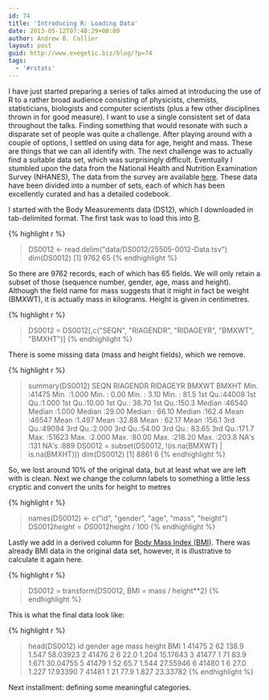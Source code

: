 ```yaml
---
id: 74
title: 'Introducing R: Loading Data'
date: 2013-05-12T07:48:29+00:00
author: Andrew B. Collier
layout: post
guid: http://www.exegetic.biz/blog/?p=74
tags:
  - '#rstats'
---
```

I have just started preparing a series of talks aimed at introducing the use of R to a rather broad audience consisting of physicists, chemists, statisticians, biologists and computer scientists (plus a few other disciplines thrown in for good measure). I want to use a single consistent set of data throughout the talks. Finding something that would resonate with such a disparate set of people was quite a challenge. After playing around with a couple of options, I settled on using data for age, height and mass. These are things that we can all identify with. The next challenge was to actually find a suitable data set, which was surprisingly difficult. Eventually I stumbled upon the data from the National Health and Nutrition Examination Survey (NHANES), The data from the survey are available [here](http://www.icpsr.umich.edu/icpsrweb/DSDR/studies/25505). These data have been divided into a number of sets, each of which has been excellently curated and has a detailed codebook.

I started with the Body Measurements data (DS12), which I downloaded in tab-delimited format. The first task was to load this into [R](http://www.r-project.org/).

{% highlight r %}
> DS0012 <- read.delim("data/DS0012/25505-0012-Data.tsv")
> dim(DS0012)
[1] 9762 65
{% endhighlight %}

So there are 9762 records, each of which has 65 fields. We will only retain a subset of those (sequence number, gender, age, mass and height). Although the field name for mass suggests that it might in fact be weight (BMXWT), it is actually mass in kilograms. Height is given in centimetres.

{% highlight r %}
> DS0012 = DS0012[,c("SEQN", "RIAGENDR", "RIDAGEYR", "BMXWT", "BMXHT")]
{% endhighlight %}

There is some missing data (mass and height fields), which we remove.

{% highlight r %}
> summary(DS0012)
      SEQN          RIAGENDR        RIDAGEYR         BMXWT            BMXHT
 Min.   :41475   Min.   :1.000   Min.   : 0.00   Min.   : 3.10    Min.   : 81.5
 1st Qu.:44008   1st Qu.:1.000   1st Qu.:10.00   1st Qu.: 36.70   1st Qu.:150.3
 Median :46540   Median :1.000   Median :29.00   Median : 66.10   Median :162.4
 Mean   :46547   Mean   :1.497   Mean   :32.88   Mean   : 62.17   Mean   :156.1
 3rd Qu.:49094   3rd Qu.:2.000   3rd Qu.:54.00   3rd Qu.: 83.65   3rd Qu.:171.7
 Max.   :51623   Max.   :2.000   Max.   :80.00   Max.   :218.20   Max.   :203.8
                                                 NA's   :131      NA's   :889
> DS0012 = subset(DS0012, !(is.na(BMXWT) | is.na(BMXHT)))
> dim(DS0012)
[1] 8861 6
{% endhighlight %}

So, we lost around 10% of the original data, but at least what we are left with is clean. Next we change the column labels to something a little less cryptic and convert the units for height to metres

{% highlight r %}
> names(DS0012) <- c("id", "gender", "age", "mass", "height")
> DS0012$height = DS0012$height / 100
{% endhighlight %}

Lastly we add in a derived column for [Body Mass Index (BMI)](http://en.wikipedia.org/wiki/Body_mass_index). There was already BMI data in the original data set, however, it is illustrative to calculate it again here.

{% highlight r %}
> DS0012 = transform(DS0012, BMI = mass / height**2)
{% endhighlight %}

This is what the final data look like:

{% highlight r %}
> head(DS0012)
     id gender age  mass height      BMI
1 41475      2  62 138.9  1.547 58.03923
2 41476      2   6  22.0  1.204 15.17643
3 41477      1  71  83.9  1.671 30.04755
5 41479      1  52  65.7  1.544 27.55946
6 41480      1   6  27.0  1.227 17.93390
7 41481      1  21  77.9  1.827 23.33782
{% endhighlight %}

Next installment: defining some meaningful categories.
